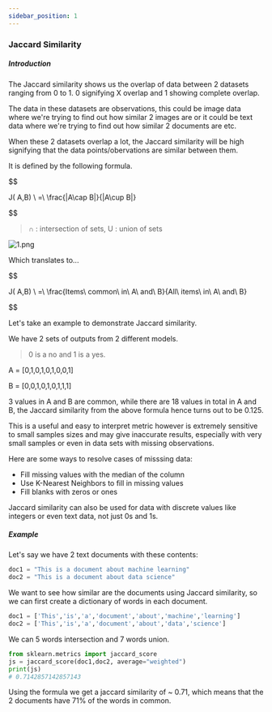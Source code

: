 ```yaml
---
sidebar_position: 1
---
```


### Jaccard Similarity

##### Introduction

The Jaccard similarity shows us the overlap of data between 2 datasets ranging from 0 to 1.
0 signifying X overlap and 1 showing complete overlap.

The data in these datasets are observations, this could be image data where we're trying to find out how similar 2 images are or it could be text data where we're trying to find out how similar 2 documents are etc.

When these 2 datasets overlap a lot, the Jaccard similarity will be high signifying that the data points/obervations are similar between them.

It is defined by the following formula.

$$

J( A,B) \ =\ \frac{|A\cap B|}{|A\cup B|}

$$

> ∩ : intersection of sets, U : union of sets

![1.png](/img/metrics/04_JS/1.png)


Which translates to...

$$

J( A,B) \ =\ \frac{Items\ common\ in\ A\ and\ B}{All\ items\ in\ A\ and\ B}

$$

Let's take an example to demonstrate Jaccard similarity.

We have 2 sets of outputs from 2 different models.
> 0 is a no and 1 is a yes.

A = [0,1,0,1,0,1,0,0,1]

B = [0,0,1,0,1,0,1,1,1]


3 values in A and B are common, while there are 18 values in total in A and B, the Jaccard similarity from the above formula hence turns out to be 0.125. 

This is a useful and easy to interpret metric however is extremely sensitive to small samples sizes and may give inaccurate results, especially with very small samples or even in data sets with missing observations.

Here are some ways to resolve cases of misssing data:
- Fill missing values with the median of the column
- Use K-Nearest Neighbors to fill in missing values
- Fill blanks with zeros or ones

Jaccard similarity can also be used for data with discrete values like integers or even text data, not just 0s and 1s.

##### Example

Let's say we have 2 text documents with these contents:

```py
doc1 = "This is a document about machine learning"
doc2 = "This is a document about data science"
```

We want to see how similar are the documents using Jaccard similarity, so we can first create a dictionary of words in each document.

```py
doc1 = ['This','is','a','document','about','machine','learning']
doc2 = ['This','is','a','document','about','data','science']
```

We can 5 words intersection and 7 words union.
```py
from sklearn.metrics import jaccard_score
js = jaccard_score(doc1,doc2, average="weighted")
print(js)
# 0.7142857142857143
```

Using the formula we get a jaccard similarity of ~ 0.71, which means that the 2 documents have 71% of the words in common.
